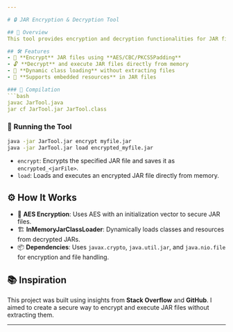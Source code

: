 ```yaml
---

# 🔒 JAR Encryption & Decryption Tool

## 🚀 Overview
This tool provides encryption and decryption functionalities for JAR files, allowing secure storage and execution without writing decrypted data to disk.

## 🛠️ Features
- 🔐 **Encrypt** JAR files using **AES/CBC/PKCS5Padding**
- 🔓 **Decrypt** and execute JAR files directly from memory
- 🚀 **Dynamic class loading** without extracting files
- 📁 **Supports embedded resources** in JAR files

### 🔧 Compilation
```bash
javac JarTool.java
jar cf JarTool.jar JarTool.class
```
### 🚀 Running the Tool
```bash
java -jar JarTool.jar encrypt myfile.jar
java -jar JarTool.jar load encrypted_myfile.jar
```
- `encrypt`: Encrypts the specified JAR file and saves it as `encrypted_<jarFile>`.
- `load`: Loads and executes an encrypted JAR file directly from memory.

## ⚙️ How It Works
- 🔑 **AES Encryption**: Uses AES with an initialization vector to secure JAR files.
- 🏗️ **InMemoryJarClassLoader**: Dynamically loads classes and resources from decrypted JARs.
- 📦 **Dependencies**: Uses `javax.crypto`, `java.util.jar`, and `java.nio.file` for encryption and file handling.

## 📚 Inspiration
This project was built using insights from **Stack Overflow** and **GitHub**. I aimed to create a secure way to encrypt and execute JAR files without extracting them.

---
```

